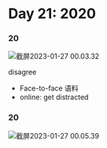 # Day 21: 2020

### 20

![截屏2023-01-27 00.03.32](https://xingqiu-tuchuang-1256524210.cos.ap-shanghai.myqcloud.com/3978/%E6%88%AA%E5%B1%8F2023-01-27%2000.03.32.png)

disagree

- Face-to-face 语料
- online: get distracted

### 20

![截屏2023-01-27 00.05.39](https://xingqiu-tuchuang-1256524210.cos.ap-shanghai.myqcloud.com/3978/%E6%88%AA%E5%B1%8F2023-01-27%2000.05.39.png)
